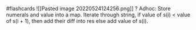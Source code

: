 #flashcards 
![[Pasted image 20220524124256.png]]
?
Adhoc: Store numerals and value into a map. Iterate through string, if value of s(i) < value of s(i + 1), then add their diff into res else add value of s(i).